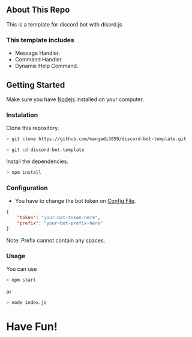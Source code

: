 ## About This Repo

This is a template for discord bot with disord.js

### This template includes

-   Message Handler.
-   Command Handler.
-   Dynamic Help Command.

## Getting Started

Make sure you have [Nodejs](https://nodejs.org/en/download/) installed on your computer.

### Instalation

Clone this repository.

```bash
> git clone https://github.com/mangadi3859/discord-bot-template.git
```

```bash
> git cd discord-bot-template
```

Install the dependencies.

```bash
> npm install
```

### Configuration

-   You have to change the bot token on [Config File](https://github.com/mangadi3859/discord-bot-template/data/config.json).

```json
{
    "token": "your-bot-token-here",
    "prefix": "your-bot-prefix-here"
}
```

Note: Prefix cannot contain any spaces.

### Usage

You can use

```bash
> npm start
```

or

```bash
> node index.js
```

# Have Fun!
